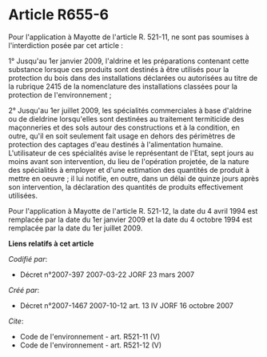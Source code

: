 # Article R655-6

Pour l'application à Mayotte de l'article R. 521-11, ne sont pas soumises à l'interdiction posée par cet article : 

1° Jusqu'au 1er janvier 2009, l'aldrine et les préparations contenant cette substance lorsque ces produits sont destinés à
être utilisés pour la protection du bois dans des installations déclarées ou autorisées au titre de la rubrique 2415 de la
nomenclature des installations classées pour la protection de l'environnement ; 

2° Jusqu'au 1er juillet 2009, les spécialités commerciales à base d'aldrine ou de dieldrine lorsqu'elles sont destinées au
traitement termiticide des maçonneries et des sols autour des constructions et à la condition, en outre, qu'il en soit
seulement fait usage en dehors des périmètres de protection des captages d'eau destinés à l'alimentation humaine.
L'utilisateur de ces spécialités avise le représentant de l'Etat, sept jours au moins avant son intervention, du lieu de
l'opération projetée, de la nature des spécialités à employer et d'une estimation des quantités de produit à mettre en
oeuvre ; il lui notifie, en outre, dans un délai de quinze jours après son intervention, la déclaration des quantités de
produits effectivement utilisées. 

Pour l'application à Mayotte de l'article R. 521-12, la date du 4 avril 1994 est remplacée par la date du 1er janvier 2009 et
la date du 4 octobre 1994 est remplacée par la date du 1er juillet 2009.

**Liens relatifs à cet article**

_Codifié par_:

  - Décret n°2007-397 2007-03-22 JORF 23 mars 2007

_Créé par_:

  - Décret n°2007-1467 2007-10-12 art. 13 IV JORF 16 octobre 2007

_Cite_:

  - Code de l'environnement - art. R521-11 (V)
  - Code de l'environnement - art. R521-12 (V)
